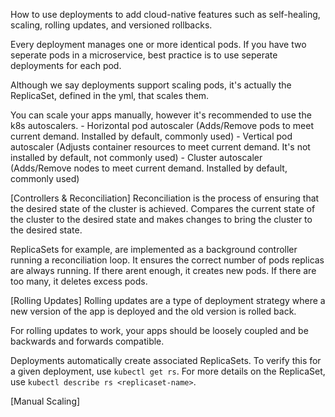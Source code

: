 
How to use deployments to add cloud-native features such as self-healing, scaling, rolling updates, and versioned rollbacks.

Every deployment manages one or more identical pods. If you have two seperate pods in a microservice, best practice is to use seperate deployments for each pod.

Although we say deployments support scaling pods, it's actually the ReplicaSet, defined in the yml, that scales them.

You can scale your apps manually, however it's recommended to use the k8s autoscalers.
    - Horizontal pod autoscaler (Adds/Remove pods to meet current demand. Installed by default, commonly used) 
    - Vertical pod autoscaler (Adjusts container resources to meet current demand. It's not installed by default, not commonly used)
    - Cluster autoscaler (Adds/Remove nodes to meet current demand. Installed by default, commonly used)

[Controllers & Reconciliation]
Reconciliation is the process of ensuring that the desired state of the cluster is achieved. Compares the current state of the cluster to the desired state and makes changes to bring the cluster to the desired state.

ReplicaSets for example, are implemented as a background controller running a reconciliation loop. It ensures the correct number of pods replicas are always running. If there arent enough, it creates new pods. If there are too many, it deletes excess pods.

[Rolling Updates]
Rolling updates are a type of deployment strategy where a new version of the app is deployed and the old version is rolled back.

For rolling updates to work, your apps should be loosely coupled and be backwards and forwards compatible.

Deployments automatically create associated ReplicaSets. To verify this for a given deployment, use `kubectl get rs`. For more details on the ReplicaSet, use `kubectl describe rs <replicaset-name>`.

[Manual Scaling]